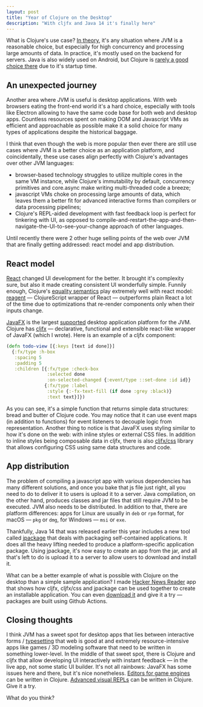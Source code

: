 ```yaml
---
layout: post
title: "Year of Clojure on the Desktop"
description: "With cljfx and Java 14 it's finally here"
---
```

What is Clojure's use case? [In theory](https://www.quora.com/What-are-the-best-use-cases-for-using-Clojure-for-new-development/answers/653524), it's any situation where JVM is a reasonable choice, but especially for high concurrency and processing large amounts of data. In practice, it's mostly used on the backend for servers. Java is also widely used on Android, but Clojure is [rarely a good choice there](https://blog.ndk.io/state-of-coa.html) due to it's startup time.

## An unexpected journey

Another area where JVM is useful is desktop applications. With web browsers eating the front-end world it's a hard choice, especially with tools like Electron allowing to have the same code base for both web and desktop apps. Countless resources spent on making DOM and Javascript VMs
as efficient and approachable as possible make it a solid choice for many types of applications despite the historical baggage.

I think that even though the web is more popular then ever there are still use cases where JVM is a better choice as an application platform, and coincidentally, these use cases align perfectly with Clojure's advantages over other JVM languages:
- browser-based technology struggles to utilize multiple cores in the same VM instance, while Clojure's immutability by default, concurrency primitives and core.async make writing multi-threaded code a breeze;
- javascript VMs choke on processing large amounts of data, which leaves them a better fit for advanced interactive forms than compilers or data processing pipelines;
- Clojure's REPL-aided development with fast feedback loop is perfect for tinkering with UI, as opposed to compile-and-restart-the-app-and-then-navigate-the-UI-to-see-your-change approach of other languages.

Until recently there were 2 other huge selling points of the web over JVM that are finally getting addressed: react model and app distribution.

## React model

[React](https://reactjs.org/) changed UI development for the better. It brought it's complexity sure, but also it made creating consistent UI wonderfully simple. Funnily enough, Clojure's [equality semantics](https://clojure.org/guides/equality) play extremely well with react model: [reagent](http://reagent-project.github.io/) — ClojureScript wrapper of React — outperforms plain React a lot of the time due to optimizations that re-render components only when their inputs change. 

[JavaFX](https://openjfx.io/) is the largest [supported](https://www.oracle.com/technetwork/java/javafx/overview/faq-1446554.html#6) desktop application platform for the JVM. Clojure has [cljfx](https://github.com/cljfx/cljfx) — declarative, functional and extensible react-like wrapper of JavaFX (which I wrote). Here is an example of a cljfx component:

```clj
(defn todo-view [{:keys [text id done]}]
  {:fx/type :h-box
   :spacing 5
   :padding 5
   :children [{:fx/type :check-box
               :selected done
               :on-selected-changed {:event/type ::set-done :id id}}
              {:fx/type :label
               :style {:-fx-text-fill (if done :grey :black)}
               :text text}]})
```
As you can see, it's a simple function that returns simple data structures: bread and butter of Clojure code. You may notice that it can use event maps (in addition to functions) for event listeners to decouple logic from representation. Another thing to notice is that JavaFX uses styling similar to how it's done on the web: with inline styles or external CSS files. In addition to inline styles being composable data in cljfx, there is also [cljfx/css](https://github.com/cljfx/css) library that allows configuring CSS using same data structures and code.

## App distribution

The problem of compiling a javascript app with various dependencies has many different solutions, and once you bake that js file just right, all you need to do to deliver it to users is upload it to a server. Java compilation, on the other hand, produces classes and jar files that still require JVM to be executed. JVM also needs to be distributed. In addition to that, there are platform differences: apps for Linux are usually in `deb` or `rpm` format, for macOS — `pkg` or `dmg`, for Windows — `msi` or `exe`. 

Thankfully, Java 14 that was released earlier this year includes a new tool called [jpackage](https://openjdk.java.net/jeps/343) that deals with packaging self-contained applications. It does all the heavy lifting needed to produce a platform-specific application package. Using jpackage, it's now easy to create an app from the jar, and all that's left to do is upload it to a server to allow users to download and install it.

What can be a better example of what is possible with Clojure on the desktop than a simple sample application? I made [Hacker News Reader](https://github.com/cljfx/hn) app that shows how cljfx, cljfx/css and jpackage can be used together to create an installable application. You can even [download it](https://github.com/cljfx/hn/releases) and give it a try — packages are built using Github Actions.

## Closing thoughts

I think JVM has a sweet spot for desktop apps that lies between interactive forms / [typesetting](https://www.arp242.net/webui.html) that web is good at and extremely resource-intensive apps like games / 3D modeling software that need to be written in something lower-level. In the middle of that sweet spot, there is Clojure and cljfx that allow developing UI interactively with instant feedback — in the live app, not some static UI builder. It's not all rainbows: JavaFX has some issues here and there, but it's nice nonetheless. [Editors for game engines](https://defold.com/) can be written in Clojure. [Advanced visual REPLs](https://github.com/vlaaad/reveal) can be written in Clojure. Give it a try.

What do you think?